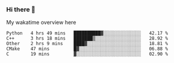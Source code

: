 ### Hi there 👋

<!--
**Jassy930/Jassy930** is a ✨ _special_ ✨ repository because its `README.md` (this file) appears on your GitHub profile.

Here are some ideas to get you started:

- 🔭 I’m currently working on ...
- 🌱 I’m currently learning ...
- 👯 I’m looking to collaborate on ...
- 🤔 I’m looking for help with ...
- 💬 Ask me about ...
- 📫 How to reach me: ...
- 😄 Pronouns: ...
- ⚡ Fun fact: ...
-->

My wakatime overview here
<!--START_SECTION:waka-->
```text
Python   4 hrs 49 mins   ██████████▓░░░░░░░░░░░░░░   42.17 % 
C++      3 hrs 18 mins   ███████▒░░░░░░░░░░░░░░░░░   28.92 % 
Other    2 hrs 9 mins    ████▓░░░░░░░░░░░░░░░░░░░░   18.81 % 
CMake    47 mins         █▓░░░░░░░░░░░░░░░░░░░░░░░   06.88 % 
C        19 mins         ▓░░░░░░░░░░░░░░░░░░░░░░░░   02.90 % 
```
<!--END_SECTION:waka-->
